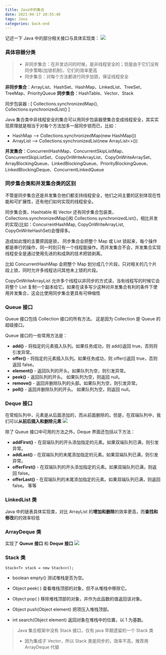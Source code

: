 ```yaml
---
title: Java中的集合
date: 2021-04-17 20:55:40
tags: Java
categories: back-end
---
```


记述一下 Java 中的部分相关接口与具体实现类：
![](http://cdn.becase.top/20220413191250.png)

### 具体容器分类
> - 非同步集合：在并发访问的时候，是非线程安全的；但是由于它们没有同步策略(加锁机制)，它们的效率更高
> - 同步集合：对每个方法都进行同步加锁，保证线程安全

**非同步集合**：ArrayList、HashSet、HashMap、LinkedList、TreeSet、TreeMap、PriorityQueue
**同步集合**：HashTable、Vector、Stack

同步包装器 : [ Collections.synchronizedMap(), Collections.synchronizedList() ]

Java 集合类中非线程安全的集合可以用同步包装器使集合变成线程安全，其实实现原理就是相当于对每个方法加多一层同步锁而已，比如：
- HashMap --> Collections.synchronizedMap(new HashMap())
- ArrayList --> Collections.synchronizedList(new ArrayList<>())

**并发集合**：ConcurrentHashMap、ConcurrentSkipListMap、ConcurrentSkipListSet、CopyOnWriteArrayList、CopyOnWriteArraySet、ArrayBlockingQueue、LinkedBlockingQueue、PriorityBlockingQueue、LinkedBlockingDeque、ConcurrentLinkedQueue

### 同步集合类和并发集合类的区别

不管是同步集合还是并发集合他们都支持线程安全，他们之间主要的区别体现在性能和可扩展性，还有他们如何实现的线程安全。

同步集合类，Hashtable 和 Vector 还有同步集合包装类，Collections.synchronizedMap()和 Collections.synchronizedList()，相比并发的实现(比如：ConcurrentHashMap, CopyOnWriteArrayList, CopyOnWriteHashSet)会慢得多。

造成如此慢的主要原因是锁， 同步集合会把整个 Map 或 List 锁起来，每个操作都是串行的操作，同一时刻只有一个线程能操作。而并发集合不会，并发集合实现线程安全是通过使用先进的和成熟的技术把锁剥离。

比如 ConcurrentHashMap 会把整个 Map 划分成几个片段，只对相关的几个片段上锁，同时允许多线程访问其他未上锁的片段。

CopyOnWriteArrayList 允许多个线程以非同步的方式读，当有线程写的时候它会将整个 List 复制一个副本给它。如果在读多写少这种对并发集合有利的条件下使用并发集合，这会比使用同步集合更具有可伸缩性

### Queue 接口
Queue 接口包括 Collection 接口的所有方法。 这是因为 Collection 是 Queue 的超级接口。

Queue 接口的一些常用方法是：

- **add()** - 将指定的元素插入队列。如果任务成功，则 add()返回 true，否则将引发异常。
- **offer()** - 将指定的元素插入队列。如果任务成功，则 offer()返回 true，否则返回 false。
- **element()** - 返回队列的开头。如果队列为空，则引发异常。
- **peek()** - 返回队列的开头。 如果队列为空，则返回 null。
- **remove()** - 返回并删除队列的头部。如果队列为空，则引发异常。
- **poll()** - 返回并删除队列的开头。 如果队列为空，则返回 null。

### Deque 接口
在常规队列中，元素是从后面添加的，而从前面删除的。但是，在双端队列中，我们可以**从前后插入和删除元素**
![](http://cdn.becase.top/20220413190110.png)

除了 Queue 接口中可用的方法之外，Deque 界面还包括以下方法：

- **addFirst()** - 在双端队列的开头添加指定的元素。如果双端队列已满，则引发异常。
- **addLast()** - 在双端队列的末尾添加指定的元素。如果双端队列已满，则引发异常。
- **offerFirst()** - 在双端队列的开头添加指定的元素。如果双端队列已满，则返回 false。
- **offerLast()** - 在双端队列的末尾添加指定的元素。如果双端队列已满，则返回 false。
等等

### LinkedList 类
Java 中的链表具体实现类，对比 ArrayList 的**增加和删除**的效率更高，而**查找和修改**的的效率较低

### ArrayDeque 类
实现了 **Queue 接口** 和 **Deque 接口**
![](http://cdn.becase.top/20220413190555.png)

### Stack 类
`Stack<T> stack = new Stack<>();`

- boolean empty()
测试堆栈是否为空。

- Object peek( )
查看堆栈顶部的对象，但不从堆栈中移除它。

- Object pop( )
移除堆栈顶部的对象，并作为此函数的值返回该对象。

- Object push(Object element)
把项压入堆栈顶部。

- int search(Object element)
返回对象在堆栈中的位置，以 1 为基数。

> Java 集合框架中没有 Stack 接口，仅有 java 早期遗留的一个 Stack 类
> - 因为集成子 Vector，所以 Stack 类是同步的，效率不高，推荐用 ArrayDeque 代替
